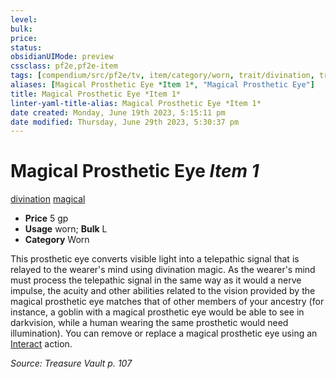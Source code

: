 ```yaml
---
level:
bulk:
price:
status:
obsidianUIMode: preview
cssclass: pf2e,pf2e-item
tags: [compendium/src/pf2e/tv, item/category/worn, trait/divination, trait/magical]
aliases: [Magical Prosthetic Eye *Item 1*, "Magical Prosthetic Eye"]
title: Magical Prosthetic Eye *Item 1*
linter-yaml-title-alias: Magical Prosthetic Eye *Item 1*
date created: Monday, June 19th 2023, 5:15:11 pm
date modified: Thursday, June 29th 2023, 5:30:37 pm
---
```


# Magical Prosthetic Eye *Item 1*

[divination](rules/traits/divination.md) [magical](rules/traits/magical.md)  

- **Price** 5 gp
- **Usage** worn; **Bulk** L
- **Category** Worn

This prosthetic eye converts visible light into a telepathic signal that is relayed to the wearer's mind using divination magic. As the wearer's mind must process the telepathic signal in the same way as it would a nerve impulse, the acuity and other abilities related to the vision provided by the magical prosthetic eye matches that of other members of your ancestry (for instance, a goblin with a magical prosthetic eye would be able to see in darkvision, while a human wearing the same prosthetic would need illumination). You can remove or replace a magical prosthetic eye using an [Interact](rules/actions/interact.md) action.

*Source: Treasure Vault p. 107*
